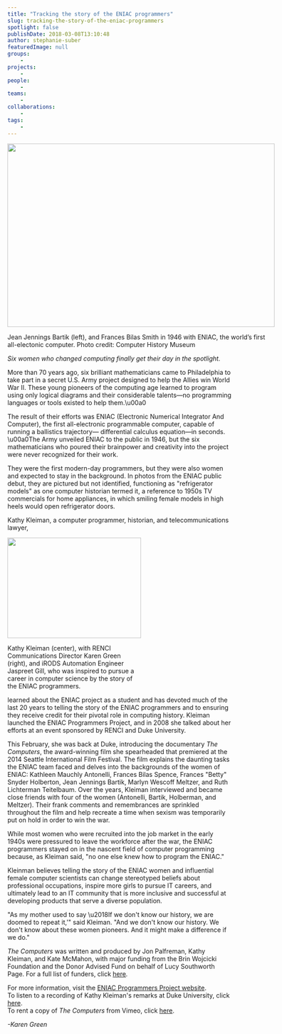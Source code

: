 ```yaml
---
title: "Tracking the story of the ENIAC programmers"
slug: tracking-the-story-of-the-eniac-programmers
spotlight: false
publishDate: 2018-03-08T13:10:48
author: stephanie-suber
featuredImage: null
groups:
    - 
projects:
    - 
people:
    - 
teams: 
    - 
collaborations:
    - 
tags:
    - 
---
```

<div id="attachment_17445" class="wp-caption aligncenter" style="width: 600px"><img class="wp-image-17445 size-full" src="http://renci.org/wp-content/uploads/2018/03/ENIAC.jpg" alt="" width="600" height="411" srcset="https://renci.org/wp-content/uploads/2018/03/ENIAC.jpg 600w, https://renci.org/wp-content/uploads/2018/03/ENIAC-300x206.jpg 300w" sizes="(max-width: 600px) 100vw, 600px" /></p>
<p class="wp-caption-text">Jean Jennings Bartik (left), and Frances Bilas Smith in 1946 with ENIAC, the world&#8217;s first all-electonic computer. Photo credit: Computer History Museum</p>
</div>
<p><em>Six women who changed computing finally get their day in the spotlight.</em></p>
<p>More than 70 years ago, six brilliant mathematicians came to Philadelphia to take part in a secret U.S. Army project designed to help the Allies win World War II. These young pioneers of the computing age learned to program using only logical diagrams and their considerable talents&mdash;no programming languages or tools existed to help them.\u00a0<!--more--></p>
<p>The result of their efforts was ENIAC (Electronic Numerical Integrator And Computer), the first all-electronic programmable computer, capable of running a ballistics trajectory&mdash; differential calculus equation&mdash;in seconds. \u00a0The Army unveiled ENIAC to the public in 1946, but the six mathematicians who poured their brainpower and creativity into the project were never recognized for their work.</p>
<p>They were the first modern-day programmers, but they were also women and expected to stay in the background. In photos from the ENIAC public debut, they are pictured but not identified, functioning as "refrigerator models" as one computer historian termed it, a reference to 1950s TV commercials for home appliances, in which smiling female models in high heels would open refrigerator doors.</p>
<p>Kathy Kleiman, a computer programmer, historian, and telecommunications lawyer,</p>
<div id="attachment_17447" class="wp-caption alignright" style="width: 300px"><img class="size-medium wp-image-17447" src="http://renci.org/wp-content/uploads/2018/03/IMG_0725-300x225.jpg" alt="" width="300" height="225" srcset="https://renci.org/wp-content/uploads/2018/03/IMG_0725-300x225.jpg 300w, https://renci.org/wp-content/uploads/2018/03/IMG_0725-768x576.jpg 768w, https://renci.org/wp-content/uploads/2018/03/IMG_0725-1024x768.jpg 1024w, https://renci.org/wp-content/uploads/2018/03/IMG_0725-640x480.jpg 640w" sizes="(max-width: 300px) 100vw, 300px" /></p>
<p class="wp-caption-text">Kathy Kleiman (center), with RENCI Communications Director Karen Green (right), and iRODS Automation Engineer Jaspreet Gill, who was inspired to pursue a career in computer science by the story of the ENIAC programmers.</p>
</div>
<p>learned about the ENIAC project as a student and has devoted much of the last 20 years to telling the story of the ENIAC programmers and to ensuring they receive credit for their pivotal role in computing history. Kleiman launched the ENIAC Programmers Project, and in 2008 she talked about her efforts at an event sponsored by RENCI and Duke University.</p>
<p>This February, she was back at Duke, introducing the documentary <em>The Computers</em>, the award-winning film she spearheaded that premiered at the 2014 Seattle International Film Festival. The film explains the daunting tasks the ENIAC team faced and delves into the backgrounds of the women of ENIAC: Kathleen Mauchly Antonelli, Frances Bilas Spence, Frances "Betty" Snyder Holberton, Jean Jennings Bartik, Marlyn Wescoff Meltzer, and Ruth Lichterman Teitelbaum. Over the years, Kleiman interviewed and became close friends with four of the women (Antonelli, Bartik, Holberman, and Meltzer). Their frank comments and remembrances are sprinkled throughout the film and help recreate a time when sexism was temporarily put on hold in order to win the war.</p>
<p>While most women who were recruited into the job market in the early 1940s were pressured to leave the workforce after the war, the ENIAC programmers stayed on in the nascent field of computer programming because, as Kleiman said, "no one else knew how to program the ENIAC."</p>
<p>Kleinman believes telling the story of the ENIAC women and influential female computer scientists can change stereotyped beliefs about professional occupations, inspire more girls to pursue IT careers, and ultimately lead to an IT community that is more inclusive and successful at developing products that serve a diverse population.</p>
<p>"As my mother used to say \u2018If we don't know our history, we are doomed to repeat it,'" said Kleiman. "And we don't know our history. We don't know about these women pioneers. And it might make a difference if we do."</p>
<p><em>The Computers</em> was written and produced by Jon Palfreman, Kathy Kleiman, and Kate McMahon, with major funding from the Brin Wojcicki Foundation and the Donor Advised Fund on behalf of Lucy Southworth Page. For a full list of funders, click <a href="http://eniacprogrammers.org/documentary-info/credits-sponsors/full-funder-credits/">here</a><em>.</em></p>
<p>For more information, visit the <a href="http://eniacprogrammers.org/">ENIAC Programmers Project website</a>.<br />
To listen to a recording of Kathy Kleiman's remarks at Duke University, click <a href="https://sites.duke.edu/training/2018/03/05/shaking_up_computer_history_followup/">here</a>.<br />
To rent a copy of <em>The Computers</em> from Vimeo, click <a href="https://vimeo.com/ondemand/eniac6">here</a>.</p>
<p><em>-Karen Green</em></p>
<!-- AddThis Advanced Settings generic via filter on the_content --><!-- AddThis Share Buttons generic via filter on the_content -->
